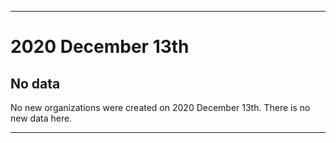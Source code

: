 
***

# 2020 December 13th

## No data

No new organizations were created on 2020 December 13th. There is no new data here.

***
